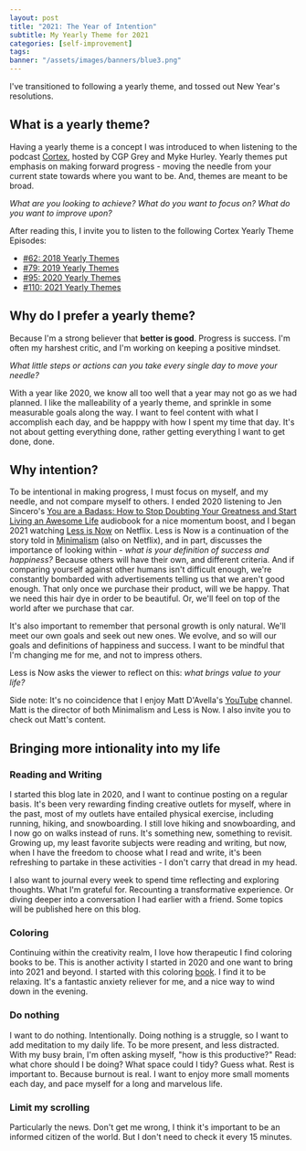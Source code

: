 ```yaml
---
layout: post
title: "2021: The Year of Intention"
subtitle: My Yearly Theme for 2021
categories: [self-improvement]
tags: 
banner: "/assets/images/banners/blue3.png"
---
```


I've transitioned to following a yearly theme, and tossed out New Year's resolutions. 

## What is a yearly theme?

Having a yearly theme is a concept I was introduced to when listening to the podcast [Cortex](https://www.relay.fm/cortex), hosted by CGP Grey and Myke Hurley. Yearly themes put emphasis on making forward progress - moving the needle from your current state towards where you want to be. And, themes are meant to be broad.

*What are you looking to achieve? What do you want to focus on? What do you want to improve upon?*

After reading this, I invite you to listen to the following Cortex Yearly Theme Episodes:
* [#62: 2018 Yearly Themes](https://www.relay.fm/cortex/62)
* [#79: 2019 Yearly Themes](https://www.relay.fm/cortex/79)
* [#95: 2020 Yearly Themes](https://www.relay.fm/cortex/95)
* [#110: 2021 Yearly Themes](https://www.relay.fm/cortex/110)

## Why do I prefer a yearly theme?
Because I'm a strong believer that **better is good**. Progress is success. I'm often my harshest critic, and I'm working on keeping a positive mindset.

*What little steps or actions can you take every single day to move your needle?*

With a year like 2020, we know all too well that a year may not go as we had planned. I like the malleability of a yearly theme, and sprinkle in some measurable goals along the way. I want to feel content with what I accomplish each day, and be happpy with how I spent my time that day. It's not about getting everything done, rather getting everything I want to get done, done.

## Why intention?

To be intentional in making progress, I must focus on myself, and my needle, and not compare myself to others. I ended 2020 listening to Jen Sincero's [You are a Badass: How to Stop Doubting Your Greatness and Start Living an Awesome Life](https://www.amazon.com/You-Are-Badass%C2%AE-Doubting-Greatness/dp/0762447699/ref=tmm_pap_swatch_0?_encoding=UTF8&qid=&sr=) audiobook for a nice momentum boost, and I began 2021 watching [Less is Now](https://www.netflix.com/title/81074662?mc_cid=10dd42fde5&mc_eid=4a862fbef5) on Netflix. Less is Now is a continuation of the story told in [Minimalism](https://www.netflix.com/title/80114460?s=a&trkid=13747225&t=cp) (also on Netflix), and in part, discusses the importance of looking within - *what is your definition of success and happiness?* Because others will have their own, and different criteria. And if comparing yourself against other humans isn't difficult enough, we're constantly bombarded with advertisements telling us that we aren't good enough. That only once we purchase their product, will we be happy. That we need this hair dye in order to be beautiful. Or, we'll feel on top of the world after we purchase that car.

It's also important to remember that personal growth is only natural. We'll meet our own goals and seek out new ones. We evolve, and so will our goals and definitions of happiness and success. I want to be mindful that I'm changing me for me, and not to impress others.

Less is Now asks the viewer to reflect on this: *what brings value to your life?*

Side note: It's no coincidence that I enjoy Matt D'Avella's [YouTube](https://www.youtube.com/user/blackboxfilmcompany) channel. Matt is the director of both Minimalism and Less is Now. I also invite you to check out Matt's content.

## Bringing more intionality into my life

### Reading and Writing

I started this blog late in 2020, and I want to continue posting on a regular basis. It's been very rewarding finding creative outlets for myself, where in the past, most of my outlets have entailed physical exercise, including running, hiking, and snowboarding. I still love hiking and snowboarding, and I now go on walks instead of runs. It's something new, something to revisit. Growing up, my least favorite subjects were reading and writing, but now, when I have the freedom to choose what I read and write, it's been refreshing to partake in these activities - I don't carry that dread in my head.

I also want to journal every week to spend time reflecting and exploring thoughts. What I'm grateful for. Recounting a transformative experience. Or diving deeper into a conversation I had earlier with a friend. Some topics will be published here on this blog.

### Coloring
Continuing within the creativity realm, I love how therapeutic I find coloring books to be. This is another activity I started in 2020 and one want to bring into 2021 and beyond. I started with this coloring [book](https://www.johannabasford.com/book/secret-garden/). I find it to be relaxing. It's a fantastic anxiety reliever for me, and a nice way to wind down in the evening.

### Do nothing

I want to do nothing. Intentionally. Doing nothing is a struggle, so I want to add meditation to my daily life. To be more present, and less distracted. With my busy brain, I'm often asking myself, "how is this productive?" Read: what chore should I be doing? What space could I tidy? Guess what. Rest is important to. Because burnout is real. I want to enjoy more small moments each day, and pace myself for a long and marvelous life. 

### Limit my scrolling

Particularly the news. Don't get me wrong, I think it's important to be an informed citizen of the world. But I don't need to check it every 15 minutes. 